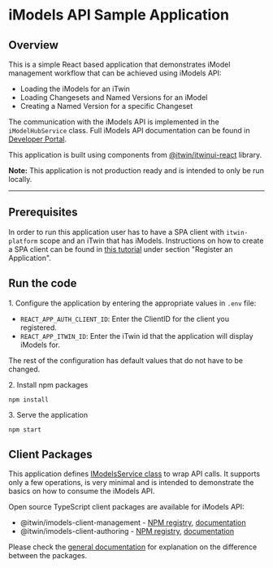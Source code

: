 # iModels API Sample Application

## Overview
This is a simple React based application that demonstrates iModel management workflow that can be achieved using iModels API:
- Loading the iModels for an iTwin
- Loading Changesets and Named Versions for an iModel
- Creating a Named Version for a specific Changeset

The communication with the iModels API is implemented in the ```iModelHubService``` class. Full iModels API documentation can be found in [Developer Portal](https://developer.bentley.com/apis/imodels-v2).

This application is built using components from [@itwin/itwinui-react](https://github.com/iTwin/iTwinUI-react) library.

<b>Note:</b> This application is not production ready and is intended to only be run locally.

---
## Prerequisites
In order to run this application user has to have a SPA client with ```itwin-platform``` scope and an iTwin that has iModels. Instructions on how to create a SPA client can be found in [this tutorial](https://developer.bentley.com/tutorials/web-application-quick-start#3-register-an-application) under section "Register an Application".

## Run the code

1\. Configure the application by entering the appropriate values in ```.env``` file:
- `REACT_APP_AUTH_CLIENT_ID`: Enter the ClientID for the client you registered.
- `REACT_APP_ITWIN_ID`: Enter the iTwin id that the application will display iModels for.

The rest of the configuration has default values that do not have to be changed.

2\. Install npm packages
```
npm install
```
3\. Serve the application
```
npm start
```

## Client Packages

This application defines [IModelsService class](./src/services/iModelsService.ts) to wrap API calls. It supports only a few operations, is very minimal and is intended to demonstrate the basics on how to consume the iModels API.

Open source TypeScript client packages are available for iModels API:
- @itwin/imodels-client-management - [NPM registry](https://www.npmjs.com/package/@itwin/imodels-client-management), [documentation](https://github.com/iTwin/imodels-clients/blob/main/docs/IModelsClientManagement.md)
- @itwin/imodels-client-authoring - [NPM registry](https://www.npmjs.com/package/@itwin/imodels-client-authoring), [documentation](https://github.com/iTwin/imodels-clients/blob/main/docs/IModelsClientAuthoring.md)

Please check the [general documentation](https://github.com/iTwin/imodels-clients/tree/main/docs) for explanation on the difference between the packages.

